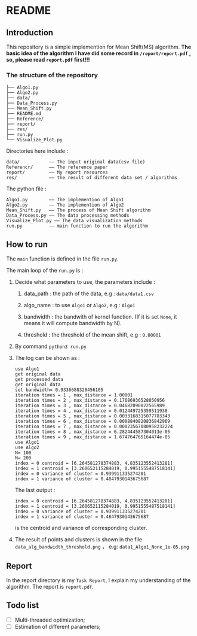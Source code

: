 # README

## Introduction

This repository is a simple implemention for Mean Shift(MS) algorithm. **The basic idea of the algorithm I have did some record in `/report/report.pdf` , so, please read `report.pdf` first!!!**

### The structure of the repository

```
├── Algo1.py
├── Algo2.py
├── data/
├── Data_Process.py
├── Mean_Shift.py
├── README.md
├── Reference/
├── report/
├── res/
├── run.py
└── Visualize_Plot.py
```

Directories here include :

```log
data/			—— The input original data(csv file)
Referencr/		—— The reference paper
report/			—— My report resources
res/			—— the result of different data set / algorithms
```

The python file :

```
Algo1.py		—— The implemention of Algo1
Algo2.py		—— The implemention of Algo2
Mean_Shift.py	—— The process of Mean Shift algorithm
Data_Process.py	—— The data processing methods
Visualize_Plot.py —— The data visualization methods
run.py			—— main function to run the algorithm
```

## How to run

The `main` function is defined in the file `run.py`.

The main loop of the `run.py` is :

1. Decide what parameters to use, the parameters include :

   1. data_path : the path of the data, e.g : `data/data1.csv`

   2. algo_name : to use `Algo1` or `Algo2`, e.g : `Algo1`

   3. bandwidth : the bandwith of kernel function. (If it is set `None`, it means it will compute bandwidth by N).

   4. threshold : the threshold of the mean shift, e.g : `0.00001`

2. By command `python3 run.py`

3. The log can be shown as :

   ```
   use Algo1
   get original data
   get processed data
   get original data
   set bandwidth= 0.9336688328456105
   iteration times = 1 , max_distance = 1.00001
   iteration times = 2 , max_distance = 0.17686936528050956
   iteration times = 3 , max_distance = 0.04682090822565989
   iteration times = 4 , max_distance = 0.012449725359511938
   iteration times = 5 , max_distance = 0.0033168315077783343
   iteration times = 6 , max_distance = 0.0008840820836842969
   iteration times = 7 , max_distance = 0.00023567080958232224
   iteration times = 8 , max_distance = 6.282444587304013e-05
   iteration times = 9 , max_distance = 1.674764765164474e-05
   use Algo1
   use Algo2
   N= 100
   N= 200
   index = 0 centroid = [6.264581278374883, 4.835123552413281]
   index = 1 centroid = [3.260652115284019, 0.9951555487518141]
   index = 0 variance of cluster = 0.939911335274201
   index = 1 variance of cluster = 0.4847930143675687
   ```

   The last output :

   ```
   index = 0 centroid = [6.264581278374883, 4.835123552413281]
   index = 1 centroid = [3.260652115284019, 0.9951555487518141]
   index = 0 variance of cluster = 0.939911335274201
   index = 1 variance of cluster = 0.4847930143675687
   ```

   is the centroid and variance of corresponding cluster.

4. The result of points and clusters is shown in the file `data_alg_bandwidth_threshold.png` ， e.g: `data1_Algo1_None_1e-05.png`

## Report

In the report directory is my `Task Report`,  I explain my understanding of the algorithm. The report is `report.pdf`.

## Todo list

- [ ] Multi-threaded optimization;
- [ ] Estimation of different parameters;